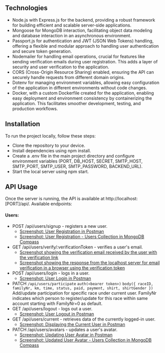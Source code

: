 ## Technologies

- Node.js with Express.js for the backend, providing a robust framework for building efficient and scalable server-side applications.
- Mongoose for MongoDB interaction, facilitating object data modeling and database interaction in an asynchronous environment.
- Passport.js for authentication and JWT (JSON Web Tokens) handling, offering a flexible and modular approach to handling user authentication and secure token generation.
- Nodemailer for handling email operations, crucial for features like sending verification emails during user registration. This adds a layer of security and user verification to the application.
- CORS (Cross-Origin Resource Sharing) enabled, ensuring the API can securely handle requests from different domain origins.
- Dotenv for managing environment variables, allowing easy configuration of the application in different environments without code changes.
- Docker, with a custom Dockerfile created for the application, enabling easy deployment and environment consistency by containerizing the application. This facilitates smoother development, testing, and production workflows.

## Installation

To run the project locally, follow these steps:

- Clone the repository to your device.
- Install dependencies using npm install.
- Create a .env file in the main project directory and configure environment variables (PORT, DB_HOST, SECRET, SMTP_HOST, SMTP_PORT, SMTP_USER, SMTP_PASSWORD, BACKEND_URL).
- Start the local server using npm start.

## API Usage

Once the server is running, the API is available at http://localhost:[PORT]/api/. Available endpoints:

#### Users:

- POST /api/users/signup - registers a new user.
  - <a href="https://monosnap.com/file/FaSK5Q9tNLeFVjo5AJYVA7JMZA0W9a" target="_blank">Screenshot: User Registration in Postman<a>
  - <a href="https://monosnap.com/file/KW8SpaQIAJTZZZrji3lFFIV146czuC" target="_blank">Screenshot: User Registration - Users Collection in MongoDB Compass<a>
- GET /api/users/verify/:verificationToken - verifies a user's email.
  - <a href="https://monosnap.com/file/Bhy6SEW7hmmIsBxMjo5MNov1afCCQm" target="_blank">Screenshot showing the verification email received by the user with the verification link<a>
  - <a href="https://monosnap.com/file/iIZuvuS6nwGMDPl1ryMV6V5cZPp4Z7" target="_blank">Screenshot showing the response from the localhost server for email verification in a browser using the verification token<a>
- POST /api/users/login - logs in a user.
  - <a href="https://monosnap.com/file/1QearrUEnnz8tTMYbPgq9fX4LEPWEi" target="_blank">Screenshot: User Login in Postman<a>
- PATCH `/api/users/participate` `auth(<bearer token>)` `body({ raceID, familyNr, km, time, status, paid, payment, shirt, shirtGender })` Add/update participation for specific race under current user. FamilyNr indicates which person to register/update for this race within same account starting with FamilyNr=0 as default.
- GET /api/users/logout - logs out a user.
  - <a href="https://monosnap.com/file/wzx7ReQLMecv0PcVfw8LRyKPxx2kIW" target="_blank">Screenshot: User Logout in Postman<a>
- GET /api/users/current - retrieves data of the currently logged-in user.
  - <a href="https://monosnap.com/file/DzhUArzRvQAk65ZdsxilbJC0lcdhst" target="_blank">Screenshot: Displaying the Current User in Postman<a>
- PATCH /api/users/avatars - updates a user's avatar.
  - <a href="https://monosnap.com/file/nB2cRb7BpTqF0S3pG9Lqulqsp2NWtb" target="_blank">Screenshot: Updating User Avatar in Postman<a>
  - <a href="https://monosnap.com/file/e8mAwkXi4IOyfr5BXPJY7kDsB3AFMF" target="_blank">Screenshot: Updated User Avatar - Users Collection in MongoDB Compass<a>
